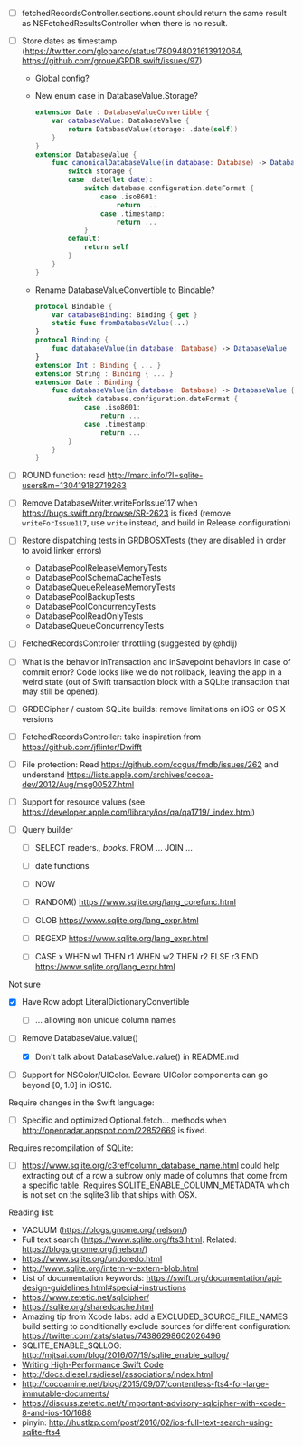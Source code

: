 - [ ] fetchedRecordsController.sections.count should return the same result as NSFetchedResultsController when there is no result.
- [ ] Store dates as timestamp (https://twitter.com/gloparco/status/780948021613912064, https://github.com/groue/GRDB.swift/issues/97)
    - Global config?
    
    - New enum case in DatabaseValue.Storage?
        
        ```swift
        extension Date : DatabaseValueConvertible {
            var databaseValue: DatabaseValue {
                return DatabaseValue(storage: .date(self))
            }
        }
        extension DatabaseValue {
            func canonicalDatabaseValue(in database: Database) -> DatabaseValue {
                switch storage {
                case .date(let date):
                    switch database.configuration.dateFormat {
                        case .iso8601:
                            return ...
                        case .timestamp:
                            return ...
                    }
                default:
                    return self
                }
            }
        }
        ```
        
    - Rename DatabaseValueConvertible to Bindable?
        
        ```swift
        protocol Bindable {
            var databaseBinding: Binding { get }
            static func fromDatabaseValue(...)
        }
        protocol Binding {
            func databaseValue(in database: Database) -> DatabaseValue
        }
        extension Int : Binding { ... }
        extension String : Binding { ... }
        extension Date : Binding {
            func databaseValue(in database: Database) -> DatabaseValue {
                switch database.configuration.dateFormat {
                    case .iso8601:
                        return ...
                    case .timestamp:
                        return ...
                }
            }
        }
        ```

- [ ] ROUND function: read http://marc.info/?l=sqlite-users&m=130419182719263
- [ ] Remove DatabaseWriter.writeForIssue117 when https://bugs.swift.org/browse/SR-2623 is fixed (remove `writeForIssue117`, use `write` instead, and build in Release configuration) 
- [ ] Restore dispatching tests in GRDBOSXTests (they are disabled in order to avoid linker errors)
    - DatabasePoolReleaseMemoryTests
    - DatabasePoolSchemaCacheTests
    - DatabaseQueueReleaseMemoryTests
    - DatabasePoolBackupTests
    - DatabasePoolConcurrencyTests
    - DatabasePoolReadOnlyTests
    - DatabaseQueueConcurrencyTests
- [ ] FetchedRecordsController throttling (suggested by @hdlj)
- [ ] What is the behavior inTransaction and inSavepoint behaviors in case of commit error? Code looks like we do not rollback, leaving the app in a weird state (out of Swift transaction block with a SQLite transaction that may still be opened).
- [ ] GRDBCipher / custom SQLite builds: remove limitations on iOS or OS X versions
- [ ] FetchedRecordsController: take inspiration from https://github.com/jflinter/Dwifft
- [ ] File protection: Read https://github.com/ccgus/fmdb/issues/262 and understand https://lists.apple.com/archives/cocoa-dev/2012/Aug/msg00527.html
- [ ] Support for resource values (see https://developer.apple.com/library/ios/qa/qa1719/_index.html)
- [ ] Query builder
    - [ ] SELECT readers.*, books.* FROM ... JOIN ...
    - [ ] date functions
    - [ ] NOW
    - [ ] RANDOM() https://www.sqlite.org/lang_corefunc.html
    - [ ] GLOB https://www.sqlite.org/lang_expr.html
    - [ ] REGEXP https://www.sqlite.org/lang_expr.html
    - [ ] CASE x WHEN w1 THEN r1 WHEN w2 THEN r2 ELSE r3 END https://www.sqlite.org/lang_expr.html


Not sure

- [X] Have Row adopt LiteralDictionaryConvertible
    - [ ] ... allowing non unique column names
- [ ] Remove DatabaseValue.value()
    - [X] Don't talk about DatabaseValue.value() in README.md
- [ ] Support for NSColor/UIColor. Beware UIColor components can go beyond [0, 1.0] in iOS10.


Require changes in the Swift language:

- [ ] Specific and optimized Optional<StatementColumnConvertible>.fetch... methods when http://openradar.appspot.com/22852669 is fixed.


Requires recompilation of SQLite:

- [ ] https://www.sqlite.org/c3ref/column_database_name.html could help extracting out of a row a subrow only made of columns that come from a specific table. Requires SQLITE_ENABLE_COLUMN_METADATA which is not set on the sqlite3 lib that ships with OSX.



Reading list:

- VACUUM (https://blogs.gnome.org/jnelson/)
- Full text search (https://www.sqlite.org/fts3.html. Related: https://blogs.gnome.org/jnelson/)
- https://www.sqlite.org/undoredo.html
- http://www.sqlite.org/intern-v-extern-blob.html
- List of documentation keywords: https://swift.org/documentation/api-design-guidelines.html#special-instructions
- https://www.zetetic.net/sqlcipher/
- https://sqlite.org/sharedcache.html
- Amazing tip from Xcode labs: add a EXCLUDED_SOURCE_FILE_NAMES build setting to conditionally exclude sources for different configuration: https://twitter.com/zats/status/74386298602026496
- SQLITE_ENABLE_SQLLOG: http://mjtsai.com/blog/2016/07/19/sqlite_enable_sqllog/
- [Writing High-Performance Swift Code](https://github.com/apple/swift/blob/master/docs/OptimizationTips.rst)
- http://docs.diesel.rs/diesel/associations/index.html
- http://cocoamine.net/blog/2015/09/07/contentless-fts4-for-large-immutable-documents/
- https://discuss.zetetic.net/t/important-advisory-sqlcipher-with-xcode-8-and-ios-10/1688
- pinyin: http://hustlzp.com/post/2016/02/ios-full-text-search-using-sqlite-fts4
